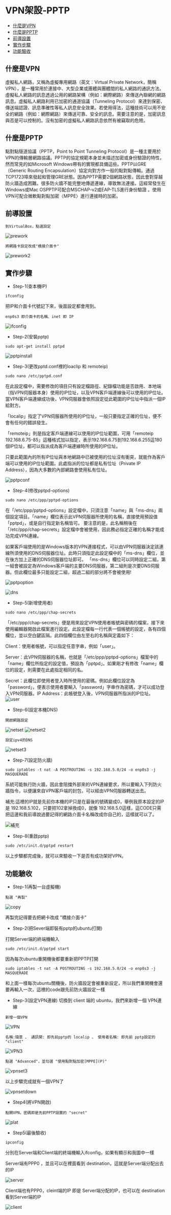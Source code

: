 # VPN架設-PPTP

<!-- vim-markdown-toc GFM -->
* [什麼是VPN](#什麼是vpn)
* [什麼是PPTP](#什麼是pptp)
* [前導設置](#前導設置)
* [實作步驟](#實作步驟)
* [功能驗收](#功能驗收)

<!-- vim-markdown-toc -->

## 什麼是VPN
虛擬私人網路，又稱為虛擬專用網路（英文︰Virtual Private Network，簡稱VPN），是一種常用於連接中、大型企業或團體與團體間的私人網路的通訊方法。虛擬私人網路的訊息透過公用的網路架構（例如：網際網路）來傳送內聯網的網路訊息。虛擬私人網路利用已加密的通道協議（Tunneling Protocol）來達到保密、傳送端認證、訊息準確性等私人訊息安全效果。若使用得法，這種技術可以用不安全的網路（例如：網際網路）來傳送可靠、安全的訊息。需要注意的是，加密訊息與否是可以控制的。沒有加密的虛擬私人網路訊息依然有被竊取的危險。

## 什麼是PPTP
點對點隧道協議（PPTP，Point to Point Tunneling Protocol）是一種主要用於VPN的傳輸層網路協議。PPTP的協定規範本身並未描述加密或身份驗證的特性，然而常見的如Microsoft Windows帶有的實現都具備這些。PPTP以GRE（Generic Routing Encapsulation）協定向對方作一般的點對點傳輸。通過TCP1723埠來發起和管理GRE狀態。因為PPTP需要2個網路狀態，因此會對穿越防火牆造成困難。很多防火牆不能完整地傳遞連線，導致無法連接。這經常發生在Windows或Mac OSPPTP可配合MSCHAP-v2或EAP-TLS進行身份驗證 。使用VPN可配合微軟點對點加密〈MPPE〉進行連接時的加密。

## 前導設置

```
到VirtualBox，點選設定
```
![prework](pic/prework.jpg)

```
將網路卡設定改成"橋接介面卡"
```
![prework2](pic/prework2.png)

## 實作步驟
- Step-1(查本機IP)

```
ifconfig
```
把IP和介面卡代號記下來，後面設定都會用到。

```
enp0s3 即介面卡的名稱、inet 即 IP  
```
![ifconfig](pic/ifconfig.png)



- Step-2(安裝pptp)

```
sudo apt-get install pptpd
```
![pptpinstall](pic/pptpinstall.png)



- Step-3(更改pptd.conf裡的loaclip 和 remoteip)

```
sudo nano /etc/pptpd.conf
```

在此設定檔中，需要修改的項目只有設定檔路徑、紀錄檔功能是否啟用、本地端（指VPN伺服器本身）使用的IP位址，以及VPN客戶端連線後可以使用的IP位址。當VPN客戶端連線成功後，VPN伺服器會依照設定從此範圍的IP位址中指派一個IP給對方。

「localip」指定了VPN伺服器所使用的IP位址，一般只要指定正確的位址，便不會有任何的錯誤發生。

「remoteip」則是指定客戶端連線可以使用的IP位址範圍，可用「remoteip 192.168.6.75-85」這種格式加以指定，表示192.168.6.75到192.168.6.255這180個IP位址，都可以指派成為客戶端連線時所使用的IP位址。

只要此範圍內的所有IP位址與本地網路中已被使用的位址沒有衝突，就能作為客戶端可以使用的IP位址範圍。此處指派的位址都是私有位址（Private IP Address），因為大多數的內部網路會使用私有位址。

![pptpconf](pic/pptpconf.png)



- Step-4(修改pptpd-options)

```
sudo nano /etc/ppp/pptpd-options
```
在「/etc/ppp/pptpd-options」設定檔中，只須注意「name」與「ms-dns」兩個設定項目。「name」欄位表示此VPN伺服器所使用的名稱，直接使用預設值「pptpd」，或是自行指定新名稱皆可。
要注意的是，此名稱稍後在「/etc/ppp/chap-secrets」設定檔中會被使用，因此務必指定正確的名稱才能成功完成VPN連線。

如果客戶端使用的是Windows版本的VPN連接程式，可以由VPN伺服器決定該連線所須使用的DNS伺服器位址。此時只須指定此設定檔中的「ms-dns」欄位，並在後方加上正確的DNS伺服器位址即可。
「ms-dns」欄位可以同時設定二組，第一組會被設定為Windows客戶端的主要DNS伺服器，第二組則是次要DNS伺服器。但此欄位最多只能設定二組，超過二組的部分將不會被使用!

![pptpoption](pic/pptpoption.png)

![dns](pic/dns.png)


- Step-5(新增使用者)

```
sudo nano /etc/ppp/chap-secrets
```
「/etc/ppp/chap-secrets」便是用來設定VPN使用者帳號與密碼的檔案，接下來使用編輯器開啟此檔案進行設定。此設定檔每一行代表一個帳號的設定，各有四個欄位，並以空白鍵區隔。此四個欄位由左至右的名稱與定義如下：

Client：使用者帳號，可以指定任意字串，例如「user」。

Server：此VPN伺服器的名稱，也就是「/etc/ppp/pptpd-options」檔案中的「name」欄位所指定的設定值，預設為「pptpd」。如果剛才有修改「name」欄位的設定，則需要在此處指定相同的名。

Secret：此欄位即使用者登入時所使用的密碼。例如此欄位設定為「password」，便表示使用者要輸入「password」字串作為密碼，才可以成功登入VPN伺服器。IP Address：此帳號登入後，VPN伺服器所指派的IP位址。
![user](pic/user.png)



- Step-6(設定本機DNS)
```
開啟網路設定
```
![netset](pic/netset.jpg)
![netset2](pic/netset2.jpg)

```
設定ipv4的DNS
```
![netset3](pic/netset3.jpg)



- Step-7(設定防火牆)

```
sudo iptables -t nat -A POSTROUTING -s 192.168.5.0/24 -o enp0s3 -j MASQUERADE
```
系統可能執行防火牆，因此會阻擋外部來的VPN連線要求，所以要輸入下列防火牆指令，以便讓來自VPN客戶端的封包，可以經由VPN伺服器轉送出去。

補充:這裡的IP就是先前你本機的IP只是在最後的號碼變成0，舉例我原本設定的IP是 192.168.5.102，只要把102拿掉換成0，就像 192.168.5.0這樣，這CODE只需把這邊和我前導說過要記得的網路介面卡名稱改成你自己的，這樣就可以了。

![補充](pic/補充.png)



- Step-8(重啟pptp)

```
sudo /etc/init.d/pptpd restart

```
以上步驟都完成後，就可以來驗收一下是否有成功架好VPN。

## 功能驗收

- Step-1(再製一台虛擬機)
```
點選 "再製"
```
![copy](pic/copy.png)


再製完記得要去把網卡改成 "橋接介面卡"

- Step-2(把Sever端即裝有pptp的ubuntu打開)


打開Server端的終端機輸入


```
sudo /etc/init.d/pptpd start
```

因為每次ubuntu重開機後都要重新把PPTP打開
```
sudo iptables -t nat -A POSTROUTING -s 192.168.5.0/24 -o enp0s3 -j MASQUERADE
```
和上面一樣每次ubuntu關機後，防火牆設定會被重新設定，所以我們重開機會還要再輸入一次，這裡的code跟先前防火牆設定一樣


- Step-3(設定VPN連線)
切換到 client 端的 ubuntu，我們來新增一個 VPN連線

```
新增一個VPN
```
![VPN](pic/VPN.jpg)

```
名稱:隨意 、 通訊閘: 即先前pptp的 localip 、 使用者名稱: 即先前 pptp設定的 "client"
```

![VPN3](pic/VPN3.png)

```
點選 "Advanced"，並勾選 "使用點對點加密[MPPE](P)"
```
![vpnset3](pic/vpnset3.png)


以上步驟完成就有一個VPN了


![vpnsetdown](pic/vpnsetdown.png)


- Step4(將VPN開啟)

```
點開VPN，密碼即是先前PPTP設置的 "secret" 
```
![plat](pic/plat.png)



- Step5(最後驗收)
```
ipconfig
```
分別在Server端和Client端的終端機輸入ifconfig，如果有顯示和我圖中一樣


Server端有PPP0 ，並且可以在裡面看到 destination，這就是Server端分配出去的IP

![server](pic/server.png)


Client端也有PPP0，cleint端的IP 即是 Server端分配的IP，也可以在 destination看到Server端的IP

![client](pic/client.png)

